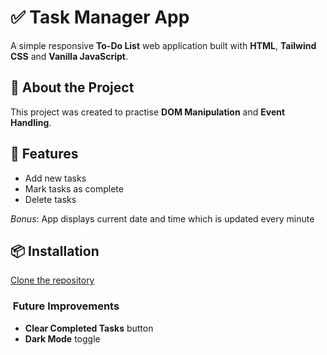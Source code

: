 # ✅ Task Manager App

A simple responsive **To-Do List** web application built with **HTML**, **Tailwind CSS** and **Vanilla JavaScript**.


## 🧠 About the Project 

This project was created to practise **DOM Manipulation** and **Event Handling**.

## 🚀 Features

- Add new tasks 
- Mark tasks as complete
- Delete tasks

*Bonus*: App displays current date and time which is updated every minute 

## 📦 Installation

[Clone the repository](https://github.com/anastDev/todo-app.git)

[Live Demo to be added]: #

[Img of the app would be also added]: #

###  Future Improvements

- **Clear Completed Tasks** button
- **Dark Mode** toggle

[Live Demo and img of the app to be added!]: # 